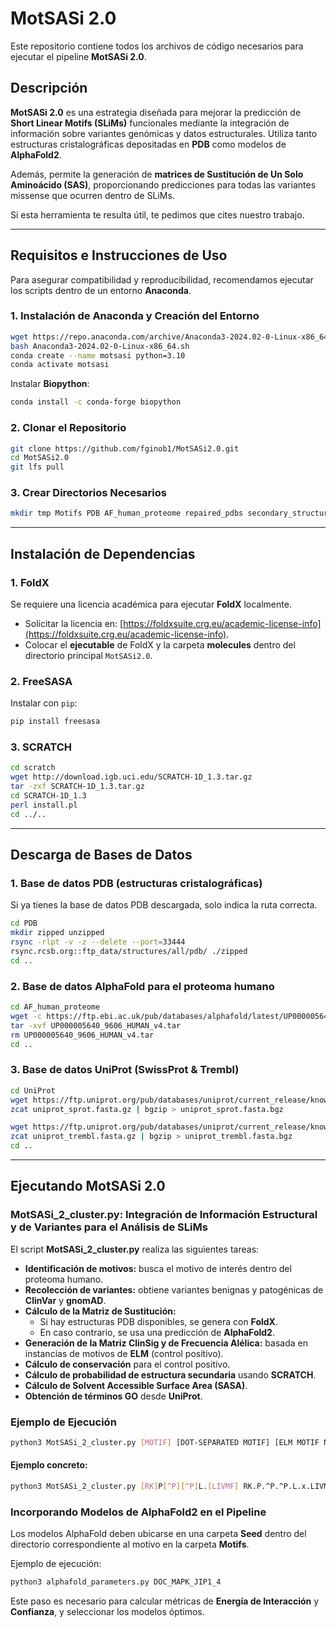 # **MotSASi 2.0**  

Este repositorio contiene todos los archivos de código necesarios para ejecutar el pipeline **MotSASi 2.0**.  

## **Descripción**  

**MotSASi 2.0** es una estrategia diseñada para mejorar la predicción de **Short Linear Motifs (SLiMs)** funcionales mediante la integración de información sobre variantes genómicas y datos estructurales. Utiliza tanto estructuras cristalográficas depositadas en **PDB** como modelos de **AlphaFold2**.  

Además, permite la generación de **matrices de Sustitución de Un Solo Aminoácido (SAS)**, proporcionando predicciones para todas las variantes missense que ocurren dentro de SLiMs.  

Si esta herramienta te resulta útil, te pedimos que cites nuestro trabajo.  

---

## **Requisitos e Instrucciones de Uso**  

Para asegurar compatibilidad y reproducibilidad, recomendamos ejecutar los scripts dentro de un entorno **Anaconda**.  

### **1. Instalación de Anaconda y Creación del Entorno**  

```bash
wget https://repo.anaconda.com/archive/Anaconda3-2024.02-0-Linux-x86_64.sh  
bash Anaconda3-2024.02-0-Linux-x86_64.sh  
conda create --name motsasi python=3.10  
conda activate motsasi  
```

Instalar **Biopython**:  

```bash
conda install -c conda-forge biopython  
```

### **2. Clonar el Repositorio**  

```bash
git clone https://github.com/fginob1/MotSASi2.0.git  
cd MotSASi2.0  
git lfs pull  
```

### **3. Crear Directorios Necesarios**  

```bash
mkdir tmp Motifs PDB AF_human_proteome repaired_pdbs secondary_structures scratch  
```

---

## **Instalación de Dependencias**  

### **1. FoldX**  

Se requiere una licencia académica para ejecutar **FoldX** localmente.  

- Solicitar la licencia en: [https://foldxsuite.crg.eu/academic-license-info](https://foldxsuite.crg.eu/academic-license-info).  
- Colocar el **ejecutable** de FoldX y la carpeta **molecules** dentro del directorio principal `MotSASi2.0`.  

### **2. FreeSASA**  

Instalar con `pip`:  

```bash
pip install freesasa  
```

### **3. SCRATCH**  

```bash
cd scratch  
wget http://download.igb.uci.edu/SCRATCH-1D_1.3.tar.gz  
tar -zxf SCRATCH-1D_1.3.tar.gz  
cd SCRATCH-1D_1.3  
perl install.pl  
cd ../..  
```

---

## **Descarga de Bases de Datos**  

### **1. Base de datos PDB (estructuras cristalográficas)**  

Si ya tienes la base de datos PDB descargada, solo indica la ruta correcta.  

```bash
cd PDB  
mkdir zipped unzipped  
rsync -rlpt -v -z --delete --port=33444
rsync.rcsb.org::ftp_data/structures/all/pdb/ ./zipped  
cd ..  
```

### **2. Base de datos AlphaFold para el proteoma humano**  

```bash
cd AF_human_proteome  
wget -c https://ftp.ebi.ac.uk/pub/databases/alphafold/latest/UP000005640_9606_HUMAN_v4.tar  
tar -xvf UP000005640_9606_HUMAN_v4.tar  
rm UP000005640_9606_HUMAN_v4.tar  
cd ..  
```

### **3. Base de datos UniProt (SwissProt & Trembl)**  

```bash
cd UniProt  
wget https://ftp.uniprot.org/pub/databases/uniprot/current_release/knowledgebase/complete/uniprot_sprot.fasta.gz  
zcat uniprot_sprot.fasta.gz | bgzip > uniprot_sprot.fasta.bgz  

wget https://ftp.uniprot.org/pub/databases/uniprot/current_release/knowledgebase/complete/uniprot_trembl.fasta.gz  
zcat uniprot_trembl.fasta.gz | bgzip > uniprot_trembl.fasta.bgz  
cd ..  
```

---

## **Ejecutando MotSASi 2.0**  

### **MotSASi_2_cluster.py: Integración de Información Estructural y de Variantes para el Análisis de SLiMs**  

El script **MotSASi_2_cluster.py** realiza las siguientes tareas:  

- **Identificación de motivos:** busca el motivo de interés dentro del proteoma humano.  
- **Recolección de variantes:** obtiene variantes benignas y patogénicas de **ClinVar** y **gnomAD**.  
- **Cálculo de la Matriz de Sustitución:**  
  - Si hay estructuras PDB disponibles, se genera con **FoldX**.  
  - En caso contrario, se usa una predicción de **AlphaFold2**.  
- **Generación de la Matriz ClinSig y de Frecuencia Alélica:** basada en instancias de motivos de **ELM** (control positivo).  
- **Cálculo de conservación** para el control positivo.  
- **Cálculo de probabilidad de estructura secundaria** usando **SCRATCH**.  
- **Cálculo de Solvent Accessible Surface Area (SASA)**.  
- **Obtención de términos GO** desde **UniProt**.  

### **Ejemplo de Ejecución**  

```bash
python3 MotSASi_2_cluster.py [MOTIF] [DOT-SEPARATED MOTIF] [ELM MOTIF NAME]  
```

#### **Ejemplo concreto:**  

```bash
python3 MotSASi_2_cluster.py [RK]P[^P][^P]L.[LIVMF] RK.P.^P.^P.L.x.LIVMF DOC_MAPK_JIP1_4  
```

### **Incorporando Modelos de AlphaFold2 en el Pipeline**  

Los modelos AlphaFold deben ubicarse en una carpeta **Seed** dentro del directorio correspondiente al motivo en la carpeta **Motifs**.  

Ejemplo de ejecución:

```bash
python3 alphafold_parameters.py DOC_MAPK_JIP1_4  
```

Este paso es necesario para calcular métricas de **Energía de Interacción** y **Confianza**, y seleccionar los modelos óptimos.  

